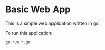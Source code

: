 # Basic Web App 

This is a simple web application written in go. 

To run this application:
```
go run *.go
```
